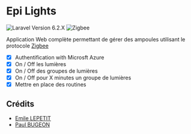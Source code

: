 # Epi Lights

![Laravel Version 6.2.X](https://img.shields.io/badge/Version-6.2.X-success?style=flat&logo=laravel) ![Zigbee](https://img.shields.io/badge/Zigbee-1.0-blue?style=flat) 

Application Web complète permettant de gérer des ampoules utilisant le protocole [Zigbee](https://fr.wikipedia.org/wiki/ZigBee)

 - [x] Authentification with Microsft Azure
 - [x] On / Off les lumières
 - [x] On / Off des groupes de lumières
 - [x] On / Off pour X minutes un groupe de lumières
 - [x] Mettre en place des routines

## Crédits
* [Emile LEPETIT](mailto:emile.lepetit@epitech.eu)
* [Paul BUGEON](mailto:paul.bugeon@epitech.eu)
